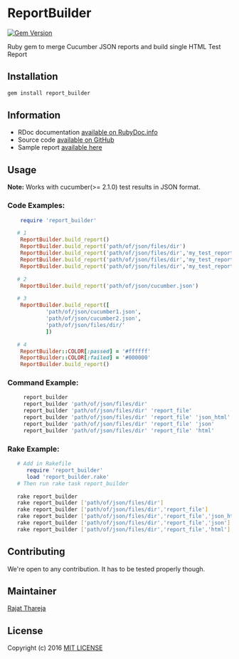 # ReportBuilder
[![Gem Version](https://badge.fury.io/rb/report_builder.svg)](https://badge.fury.io/rb/report_builder)

Ruby gem to merge Cucumber JSON reports and build single HTML Test Report

## Installation

```bash
gem install report_builder
```

## Information

* RDoc documentation [available on RubyDoc.info](http://www.rubydoc.info/gems/report_builder)
* Source code [available on GitHub](http://github.com/rajatthareja/ReportBuilder)
* Sample report [available here](http://www.rajatthareja.com/reportbuilder/sample.html)

## Usage

**Note:** Works with cucumber(>= 2.1.0) test results in JSON format.

### Code Examples:

```ruby
    require 'report_builder'

   # 1
    ReportBuilder.build_report()
    ReportBuilder.build_report('path/of/json/files/dir')
    ReportBuilder.build_report('path/of/json/files/dir','my_test_report_name','json_html')
    ReportBuilder.build_report('path/of/json/files/dir','my_test_report_name','json')
    ReportBuilder.build_report('path/of/json/files/dir','my_test_report_name','html')

   # 2
    ReportBuilder.build_report('path/of/json/cucumber.json')

   # 3
    ReportBuilder.build_report([
            'path/of/json/cucumber1.json',
            'path/of/json/cucumber2.json',
            'path/of/json/files/dir/'
            ])

   # 4
    ReportBuilder::COLOR[:passed] = '#ffffff'
    ReportBuilder::COLOR[:failed] = '#000000'
    ReportBuilder.build_report()
```

### Command Example:

```bash
     report_builder
     report_builder 'path/of/json/files/dir'
     report_builder 'path/of/json/files/dir' 'report_file'
     report_builder 'path/of/json/files/dir' 'report_file' 'json_html'
     report_builder 'path/of/json/files/dir' 'report_file' 'json'
     report_builder 'path/of/json/files/dir' 'report_file' 'html'
```

### Rake Example:

```ruby
   # Add in Rakefile
      require 'report_builder'
      load 'report_builder.rake'
   # Then run rake task report_builder
```

```bash
   rake report_builder
   rake report_builder ['path/of/json/files/dir']
   rake report_builder ['path/of/json/files/dir','report_file']
   rake report_builder ['path/of/json/files/dir','report_file','json_html']
   rake report_builder ['path/of/json/files/dir','report_file','json']
   rake report_builder ['path/of/json/files/dir','report_file','html']
```

## Contributing

We're open to any contribution. It has to be tested properly though.

## Maintainer

[Rajat Thareja](http://www.rajatthareja.com)

## License

Copyright (c) 2016 [MIT LICENSE](LICENSE)